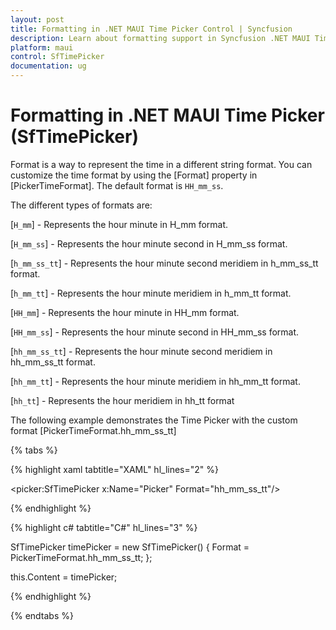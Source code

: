 ```yaml
---
layout: post
title: Formatting in .NET MAUI Time Picker Control | Syncfusion
description: Learn about formatting support in Syncfusion .NET MAUI Time Picker (SfTimePicker) control and its basic features.
platform: maui
control: SfTimePicker
documentation: ug
---
```


# Formatting in .NET MAUI Time Picker (SfTimePicker)

Format is a way to represent the time in a different string format. You can customize the time format by using the [Format] property in [PickerTimeFormat]. The default format is `HH_mm_ss`.


The different types of formats are:

[`H_mm`] - Represents the hour minute in H_mm format.

[`H_mm_ss`] - Represents the hour minute second in H_mm_ss format.

[`h_mm_ss_tt`] - Represents the hour minute second meridiem in h_mm_ss_tt format.

[`h_mm_tt`] - Represents the hour minute meridiem in h_mm_tt format.

[`HH_mm`] - Represents the hour minute in HH_mm format.

[`HH_mm_ss`] - Represents the hour minute second in HH_mm_ss format.

[`hh_mm_ss_tt`] - Represents the hour minute second meridiem in hh_mm_ss_tt format.

[`hh_mm_tt`] - Represents the hour minute meridiem in hh_mm_tt format.

[`hh_tt`] - Represents the hour meridiem in hh_tt format

The following example demonstrates the Time Picker with the custom format [PickerTimeFormat.hh_mm_ss_tt]

{% tabs %}

{% highlight xaml tabtitle="XAML" hl_lines="2" %}

<picker:SfTimePicker x:Name="Picker" 
                     Format="hh_mm_ss_tt"/>

{% endhighlight %}

{% highlight c# tabtitle="C#" hl_lines="3" %}  

SfTimePicker timePicker = new SfTimePicker()
{
    Format = PickerTimeFormat.hh_mm_ss_tt;
};

this.Content = timePicker;

{% endhighlight %}

{% endtabs %}